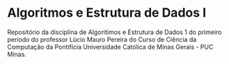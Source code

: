 # Algoritmos e Estrutura de Dados I

Repositório da disciplina de Algoritimos e Estrutura de Dados 1 do primeiro período do professor Lúcio Mauro Pereira do Curso de Ciência da Computação da Pontifícia Universidade Católica de Minas Gerais - PUC Minas.
